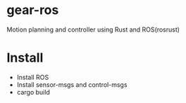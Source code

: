 # gear-ros
Motion planning and controller using Rust and ROS(rosrust)

# Install

* Install ROS
* Install sensor-msgs and control-msgs
* cargo build

